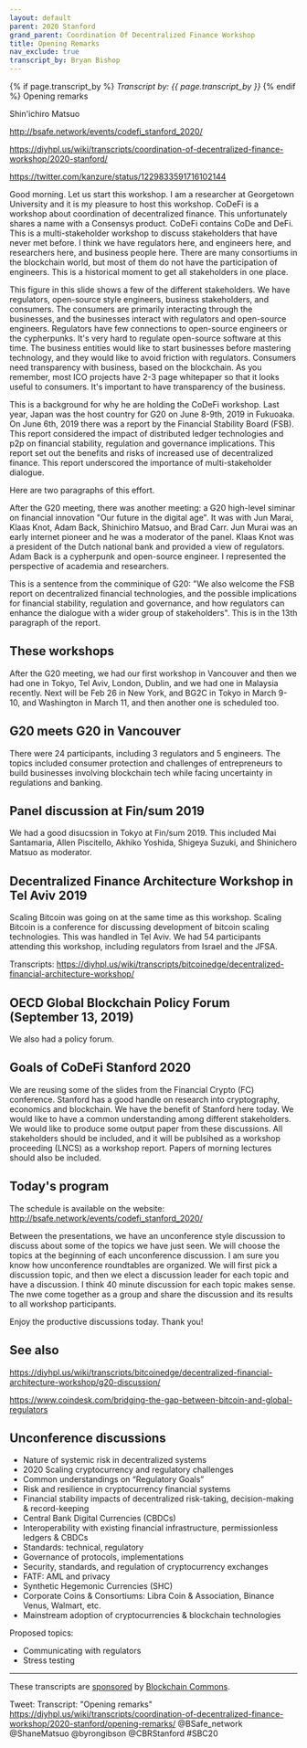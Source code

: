 ```yaml
---
layout: default
parent: 2020 Stanford
grand_parent: Coordination Of Decentralized Finance Workshop
title: Opening Remarks
nav_exclude: true
transcript_by: Bryan Bishop
---
```


{% if page.transcript_by %} <i>Transcript by:
{{ page.transcript_by }}</i> {% endif %} Opening remarks

Shin'ichiro Matsuo

<http://bsafe.network/events/codefi_stanford_2020/>

<https://diyhpl.us/wiki/transcripts/coordination-of-decentralized-finance-workshop/2020-stanford/>

<https://twitter.com/kanzure/status/1229833591716102144>

Good morning. Let us start this workshop. I am a researcher at
Georgetown University and it is my pleasure to host this workshop.
CoDeFi is a workshop about coordination of decentralized finance. This
unfortunately shares a name with a Consensys product. CoDeFi contains
CoDe and DeFi. This is a multi-stakeholder workshop to discuss
stakeholders that have never met before. I think we have regulators
here, and engineers here, and researchers here, and business people
here. There are many consortiums in the blockchain world, but most of
them do not have the participation of engineers. This is a historical
moment to get all stakeholders in one place.

This figure in this slide shows a few of the different stakeholders. We
have regulators, open-source style engineers, business stakeholders, and
consumers. The consumers are primarily interacting through the
businesses, and the businesses interact with regulators and open-source
engineers. Regulators have few connections to open-source engineers or
the cypherpunks. It's very hard to regulate open-source software at this
time. The business entities would like to start businesses before
mastering technology, and they would like to avoid friction with
regulators. Consumers need transparency with business, based on the
blockchain. As you remember, most ICO projects have 2-3 page whitepaper
so that it looks useful to consumers. It's important to have
transparency of the business.

This is a background for why he are holding the CoDeFi workshop. Last
year, Japan was the host country for G20 on June 8-9th, 2019 in
Fukuoaka. On June 6th, 2019 there was a report by the Financial
Stability Board (FSB). This report considered the impact of distributed
ledger technologies and p2p on financial stability, regulation and
governance implications. This report set out the benefits and risks of
increased use of decentralized finance. This report underscored the
importance of multi-stakeholder dialogue.

Here are two paragraphs of this effort.

After the G20 meeting, there was another meeting: a G20 high-level
siminar on financial innovation "Our future in the digital age". It was
with Jun Marai, Klaas Knot, Adam Back, Shinichiro Matsuo, and Brad Carr.
Jun Murai was an early internet pioneer and he was a moderator of the
panel. Klaas Knot was a president of the Dutch national bank and
provided a view of regulators. Adam Back is a cypherpunk and open-source
engineer. I represented the perspective of academia and researchers.

This is a sentence from the comminique of G20: "We also welcome the FSB
report on decentralized financial technologies, and the possible
implications for financial stability, regulation and governance, and how
regulators can enhance the dialogue with a wider group of stakeholders".
This is in the 13th paragraph of the report.

## These workshops

After the G20 meeting, we had our first workshop in Vancouver and then
we had one in Tokyo, Tel Aviv, London, Dublin, and we had one in
Malaysia recently. Next will be Feb 26 in New York, and BG2C in Tokyo in
March 9-10, and Washington in March 11, and then another one is
scheduled too.

## G20 meets G20 in Vancouver

There were 24 participants, including 3 regulators and 5 engineers. The
topics included consumer protection and challenges of entrepreneurs to
build businesses involving blockchain tech while facing uncertainty in
regulations and banking.

## Panel discussion at Fin/sum 2019

We had a good disucssion in Tokyo at Fin/sum 2019. This included Mai
Santamaria, Allen Piscitello, Akhiko Yoshida, Shigeya Suzuki, and
Shinichero Matsuo as moderator.

## Decentralized Finance Architecture Workshop in Tel Aviv 2019

Scaling Bitcoin was going on at the same time as this workshop. Scaling
Bitcoin is a conference for discussing development of bitcoin scaling
technologies. This was handled in Tel Aviv. We had 54 participants
attending this workshop, including regulators from Israel and the JFSA.

Transcripts:
<https://diyhpl.us/wiki/transcripts/bitcoinedge/decentralized-financial-architecture-workshop/>

## OECD Global Blockchain Policy Forum (September 13, 2019)

We also had a policy forum.

## Goals of CoDeFi Stanford 2020

We are reusing some of the slides from the Financial Crypto (FC)
conference. Stanford has a good handle on research into cryptography,
economics and blockchain. We have the benefit of Stanford here today. We
would like to have a common understanding among different stakeholders.
We would like to produce some output paper from these discussions. All
stakeholders should be included, and it will be publsihed as a workshop
proceeding (LNCS) as a workshop report. Papers of morning lectures
should also be included.

## Today's program

The schedule is available on the website:
<http://bsafe.network/events/codefi_stanford_2020/>

Between the presentations, we have an unconference style discussion to
discuss about some of the topics we have just seen. We will choose the
topics at the beginning of each unconference discussion. I am sure you
know how unconference roundtables are organized. We will first pick a
discussion topic, and then we elect a discussion leader for each topic
and have a discussion. I think 40 minute discussion for each topic makes
sense. The nwe come together as a group and share the discussion and its
results to all workshop participants.

Enjoy the productive discussions today. Thank you!

## See also

<https://diyhpl.us/wiki/transcripts/bitcoinedge/decentralized-financial-architecture-workshop/g20-discussion/>

<https://www.coindesk.com/bridging-the-gap-between-bitcoin-and-global-regulators>

## Unconference discussions

- Nature of systemic risk in decentralized systems
- 2020 Scaling cryptocurrency and regulatory challenges
- Common understandings on “Regulatory Goals”
- Risk and resilience in cryptocurrency financial systems
- Financial stability impacts of decentralized risk-taking,
  decision-making & record-keeping
- Central Bank Digital Currencies (CBDCs)
- Interoperability with existing financial infrastructure,
  permissionless ledgers & CBDCs
- Standards: technical, regulatory
- Governance of protocols, implementations
- Security, standards, and regulation of cryptocurrency exchanges
- FATF: AML and privacy
- Synthetic Hegemonic Currencies (SHC)
- Corporate Coins & Consortiums: Libra Coin & Association, Binance
  Venus, Walmart, etc.
- Mainstream adoption of cryptocurrencies & blockchain technologies

Proposed topics:

- Communicating with regulators
- Stress testing

---

These transcripts are
<a href="https://twitter.com/ChristopherA/status/1228763593782394880">sponsored</a>
by <a href="https://blockchaincommons.com/">Blockchain Commons</a>.

Tweet: Transcript: "Opening remarks"
https://diyhpl.us/wiki/transcripts/coordination-of-decentralized-finance-workshop/2020-stanford/opening-remarks/
@BSafe_network @ShaneMatsuo @byrongibson @CBRStanford #SBC20
